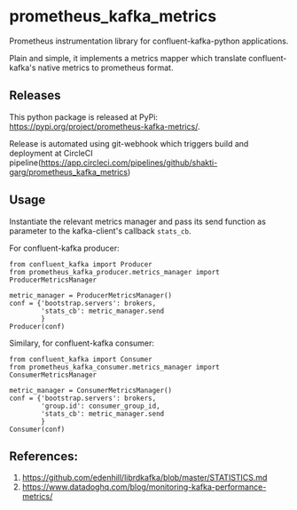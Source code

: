 # prometheus_kafka_metrics
Prometheus instrumentation library for confluent-kafka-python applications. 

Plain and simple, it implements a metrics mapper which translate confluent-kafka's native metrics to prometheus format.

## Releases
This python package is released at PyPi: https://pypi.org/project/prometheus-kafka-metrics/.

Release is automated using git-webhook which triggers build and deployment at CircleCI pipeline(https://app.circleci.com/pipelines/github/shakti-garg/prometheus_kafka_metrics)

## Usage
Instantiate the relevant metrics manager and pass its send function as parameter to the kafka-client's callback `stats_cb`.


For confluent-kafka producer:

```pycon
from confluent_kafka import Producer
from prometheus_kafka_producer.metrics_manager import ProducerMetricsManager

metric_manager = ProducerMetricsManager()
conf = {'bootstrap.servers': brokers,
        'stats_cb': metric_manager.send
        }
Producer(conf)

```

Similary, for confluent-kafka consumer:

```pycon
from confluent_kafka import Consumer
from prometheus_kafka_consumer.metrics_manager import ConsumerMetricsManager

metric_manager = ConsumerMetricsManager()
conf = {'bootstrap.servers': brokers,
        'group.id': consumer_group_id,
        'stats_cb': metric_manager.send
        }
Consumer(conf)

```


## References:
1) https://github.com/edenhill/librdkafka/blob/master/STATISTICS.md
2) https://www.datadoghq.com/blog/monitoring-kafka-performance-metrics/
